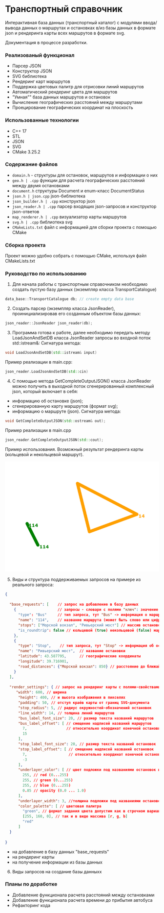 # Транспортный справочник
Интерактивная база данных (транспортный каталог) с модулями ввода/вывода данных о маршрутах и остановках в/из базы данных в формате json и рендеринга карты всех маршрутов в формате svg.

Документация в процессе разработки.

### Реализованый функционал
- Парсер JSON
- Конструктор JSON
- SVG библиотека
- Рендеринг карт маршрутов
- Поддержка цветовых палитр для отрисовки линий маршрутов
- Автоматический рендеринг цвета для маршрутов
- "Умная"" база данных маршрутов и остановок
- Вычисление географических расстояний между маршрутами
- Проецирование географических координат на плоскость

### Использованные технологии
- C++ 17
- STL
- JSON
- SVG
- CMake 3.25.2

### Содержание файлов

- `domain.h` - структуры для остановок, маршрутов и информации о них
- `geo.h | .cpp` функции для расчета географических расстояний между двумя остановками
- `document.h` структуры Document и enum-класс DocumentStatus
- `json.h | json.cpp` json-библиотека
- `json_builder.h | .cpp` конструктор json
- `json_reader.h | .cpp` парсер входящих json-запросов и конструктор json-ответов
- `map_renderer.h | .cpp` визуализатор карты маршрутов
- `svg.h | .cpp` библиотека svg
- `CMakeLists.txt` файл с информацией для сборки проекта с помощью CMake

### Сборка проекта
Проект можно удобно собрать с помощью CMake, используя файл CMakeLists.txt

### Руководство по использованию
1. Для начала работы с транспортным справочником необходимо создать пустую  базу данных (экземпляр класса TransportCatalogue)
```C++
data_base::TransportCatalogue db; // create empty data base
```
2. Создать парсер (экземпляр класса JsonReader), проинициализировав его созданным объектом базы данных:
```C++
json_reader::JsonReader json_reader(db); 
```
3. Программа готова к работе, далeе необходимо передать методу LoadJsonAndSetDB класса JsonReader запросы во входной поток std::istream&:
Сигнатура метода:
```C++
void LoadJsonAndSetDB(std::istream& input)
```
Пример реализации в main.cpp:
```C++
json_reader.LoadJsonAndSetDB(std::cin)
```
4. С помощью метода GetCompleteOutputJSON() класса JsonReader можно получить в выходной поток сгенерированный комплексный json, который включает в себя:
- информацию об остановке (json);
- сгенерированную карту маршрутов (формат svg);
- информацию о маршруте (json).
Сигнатура метода:
```C++
void GetCompleteOutputJSON(std::ostream& out);
```
Пример реализации в main.cpp
```C++
json_reader.GetCompleteOutputJSON(std::cout);
```
Пример использования. Возможный результат рендеринга карты (кольцевой и некольцевой маршрут).

![Example svg](ex.png)

5. Виды и структура поддерживаемых запросов на примере из реального запроса:
```json
{

  "base_requests": [    // запрос на добавление в базу данных
    {                   // запросы - словари с полями "ключ": значение
      "type": "Bus"     // тип запроса, тут "Bus" -> информация о маршруте
      "name": "114",    // название маршрута (может быть слово или цифра)
      "stops": ["Морской вокзал", "Ривьерский мост"] // массив остановок маршрута
      "is_roundtrip": false // кольцевой (true) некольцевой (false) маршрут
	},
	{
      "type": "Stop",    // тип запроса, тут "Stop" -> информация об остановке
      "name": "Ривьерский мост",  // название остановки
      "latitude": 43.587795,      // географические координаты
      "longitude": 39.716901,
      "road_distances": {"Морской вокзал": 850} // расстояние до ближайших остановок
	}
  ],

  "render_settings": { // запрос на рендеринг карты с полями-свойствами
  	 "width": 600, // ширина 
      "height": 400, // и высота изображения в пикселях
      "padding": 50, // отступ краёв карты от границ SVG-документа
      "stop_radius": 5, // радиус окружностей-обозначений остановок
      "line_width": 14, // толщина линий маршрутов
      "bus_label_font_size": 20, // размер текста названий маршрутов
      "bus_label_offset": [ // смещение надписей названий маршрутов
        7,                  // относительно координат конечной остановки (x,y)
        15
      ],
      "stop_label_font_size": 20, // размер текста названий остановок
      "stop_label_offset": [ // смещение надписей названий остановок
        7,                   // относительно координат конечной остановки (x,y)
        -3
      ],
      "underlayer_color": [ // цвет подложки под названиями остановок и маршрутов
        255, // red (0...255)
        255, // green (0...255)
        255, // blue (0...255)
        0.85 // opacity (0.0 ... 1.0)
      ],
      "underlayer_width": 3, //толщина подложки под названиями остановок и маршрутов
      "color_palette": [ // цветовая палитра
        "green", // формат задания цвета допустим как в строчном варианте
        [255, 160, 0], // так и в виде массива [r, g, b]
        "red"
      ]
  }

}
```
- на добавление в базу данных "base_requests"
- на рендеринг карты
- на получение информации из базы данных

6. Виды запросов на создание базы данныхх

### Планы по доработке
- Добавление функционала расчета расстояний между остановками
- Добавление функционала расчета времени до прибытия автобуса
- Рефакторинг кода
